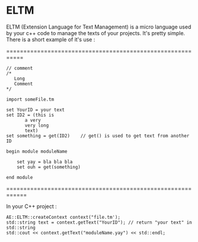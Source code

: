 # ELTM
ELTM (Extension Language for Text Management) is a micro language used by your c++ code to manage the texts of your projects. It's pretty simple.
There is a short example of it's use :

===========================================================

	// comment
	/*
	   Long
	   Comment
	*/

	import someFile.tm

	set YourID = your text
	set ID2 = (this is
		   a very
		   very long
		   text)
	set something = get(ID2)	// get() is used to get text from another ID

	begin module moduleName

		set yay = bla bla bla
		set ouh = get(something)

	end module

============================================================

In your C++ project :

	AE::ELTM::createContext context("file.tm');
	std::string text = context.getText("YourID"); // return "your text" in std::string
	std::cout << context.getText("moduleName.yay") << std::endl;

